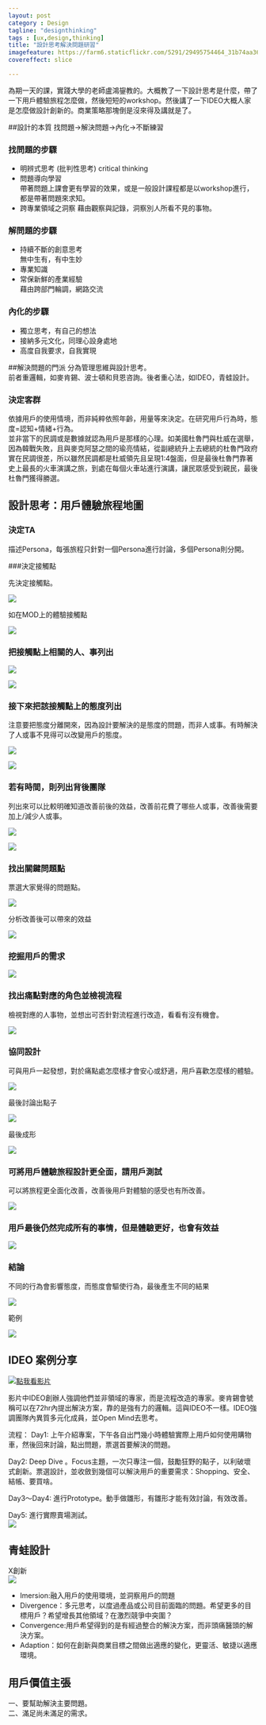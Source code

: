 ```yaml
---
layout: post
category : Design
tagline: "designthinking"
tags : [ux,design,thinking]
title: "設計思考解決問題研習"
imagefeature: https://farm6.staticflickr.com/5291/29495754464_31b74aa36f_o.png
covereffect: slice

---
```


為期一天的課，實踐大學的老師盧鴻鋆教的。大概教了一下設計思考是什麼，帶了一下用戶體驗旅程怎麼做，然後短短的workshop。然後講了一下IDEO大概人家是怎麼做設計創新的。商業策略那塊倒是沒來得及講就是了。


##設計的本質
找問題->解決問題->內化->不斷練習

### 找問題的步驟
- 明辨式思考 (批判性思考) critical thinking  
- 問題導向學習  
  帶著問題上課會更有學習的效果，或是一般設計課程都是以workshop進行，都是帶著問題來求知。  
- 跨專業領域之洞察 
  藉由觀察與記錄，洞察別人所看不見的事物。
  
### 解問題的步驟
- 持續不斷的創意思考  
  無中生有，有中生妙  
- 專業知識  
- 常保新鮮的產業經驗  
  藉由跨部門輪調，網路交流
  
### 內化的步驟
- 獨立思考，有自己的想法
- 接納多元文化，同理心設身處地
- 高度自我要求，自我實現

##解決問題的門派
分為管理思維與設計思考。  
前者重邏輯，如麥肯錫、波士頓和貝恩咨詢。後者重心法，如IDEO，青蛙設計。


### 決定客群
依據用戶的使用情境，而非純粹依照年齡，用量等來決定。在研究用戶行為時，態度=認知+情緒+行為。  
並非當下的民調或是數據就認為用戶是那樣的心理。如美國杜魯門與杜威在選舉，因為韓戰失敗，且與麥克阿瑟之間的瑜亮情結，從副總統升上去總統的杜魯門政府實在民調很差，所以雖然民調都是杜威領先且呈現1:4盤面，但是最後杜魯門靠著史上最長的火車演講之旅，到處在每個火車站進行演講，讓民眾感受到親民，最後杜魯門獲得勝選。

## 設計思考：用戶體驗旅程地圖
### 決定TA 
描述Persona，每張旅程只針對一個Persona進行討論，多個Persona則分開。


###決定接觸點

先決定接觸點。

![](https://farm6.staticflickr.com/5562/30087723806_215599f3f3_o.png)

如在MOD上的體驗接觸點

![](https://farm6.staticflickr.com/5537/30038794921_ec6e8c62b5_o.png)

### 把接觸點上相關的人、事列出

![](https://farm6.staticflickr.com/5293/29494445133_417da108f9_o.png)

![](https://farm6.staticflickr.com/5295/30008591152_23b904f7fa_o.png)

### 接下來把該接觸點上的態度列出

注意要把態度分離開來，因為設計要解決的是態度的問題，而非人或事。有時解決了人或事不見得可以改變用戶的態度。

![](https://farm6.staticflickr.com/5118/29827796670_bc52b6a55b_o.png)

![](https://farm6.staticflickr.com/5522/30008652272_461760a58f_o.png)


### 若有時間，則列出背後團隊

列出來可以比較明確知道改善前後的效益，改善前花費了哪些人或事，改善後需要加上/減少人或事。

![](https://farm6.staticflickr.com/5728/30038998361_503e82684d_o.png)


![](https://farm9.staticflickr.com/8128/29827852620_c2b1d089e4_o.png)

### 找出關鍵問題點

票選大家覺得的問題點。

![](https://farm9.staticflickr.com/8275/29827868690_9c26d0705c_o.png)

分析改善後可以帶來的效益

![](https://farm9.staticflickr.com/8774/29827889800_c080ff61a1_o.png)

### 挖掘用戶的需求
![](https://farm6.staticflickr.com/5144/29494901414_080c21e5eb_o.png)

### 找出痛點對應的角色並檢視流程

檢視對應的人事物，並想出可否針對流程進行改造，看看有沒有機會。

![](https://farm6.staticflickr.com/5545/30088162476_7689d75b37_o.png)

### 協同設計

可與用戶一起發想，對於痛點處怎麼樣才會安心或舒適，用戶喜歡怎麼樣的體驗。

![](https://farm9.staticflickr.com/8403/30008781012_3151616b89_o.png)

最後討論出點子

![](https://farm9.staticflickr.com/8399/29494659213_88b26c6112_o.png)

最後成形

![](https://farm8.staticflickr.com/7503/30008817802_23bee4e5de_o.png)

### 可將用戶體驗旅程設計更全面，請用戶測試

可以將旅程更全面化改善，改善後用戶對體驗的感受也有所改善。

![](https://farm9.staticflickr.com/8601/30123303835_692491a80f_o.png)

### 用戶最後仍然完成所有的事情，但是體驗更好，也會有效益

![](https://farm6.staticflickr.com/5713/30008868112_c4646834ec_o.png)


### 結論
不同的行為會影響態度，而態度會驅使行為，最後產生不同的結果


![](https://farm9.staticflickr.com/8806/30039263671_030a1cf6e2_o.png)

範例

![](https://farm6.staticflickr.com/5448/29495097104_e065cf8f04_o.png)


## IDEO 案例分享

[![點我看影片](https://farm6.staticflickr.com/5327/30039373761_8d93775a99_o.png)](https://www.youtube.com/watch?v=taJOV-YCieI "IDEO如何在五天內完成購物車的設計")

影片中IDEO創辦人強調他們並非領域的專家，而是流程改造的專家。麥肯錫會號稱可以在72hr內提出解決方案，靠的是強有力的邏輯。這與IDEO不一樣。IDEO強調團隊內異質多元化成員，並Open Mind去思考。

流程：
Day1:
上午介紹專案，下午各自出門幾小時體驗實際上用戶如何使用購物車，然後回來討論，點出問題，票選首要解決的問題。

Day2:
Deep Dive 。Focus主題，一次只專注一個，鼓勵狂野的點子，以利破壞式創新。票選設計，並收斂到幾個可以解決用戶的重要需求：Shopping、安全、結帳、要買啥。

Day3～Day4:
進行Prototype。動手做雛形，有雛形才能有效討論，有效改善。

Day5:
進行實際賣場測試。  
![](https://farm9.staticflickr.com/8641/30123748125_7d8eb3fba7_o.jpg)


## 青蛙設計
X創新  
![](https://farm6.staticflickr.com/5035/29495374543_0a53147106_o.png)  

- Imersion:融入用戶的使用環境，並洞察用戶的問題
- Divergence：多元思考，以度過產品或公司目前面臨的問題。希望更多的目標用戶？希望增長其他領域？在激烈競爭中突圍？
- Convergence:用戶希望得到的是有經過整合的解決方案，而非頭痛醫頭的解決方案。
- Adaption：如何在創新與商業目標之間做出適應的變化，更靈活、敏捷以適應環境。



## 用戶價值主張
一、要幫助解決主要問題。  
二、滿足尚未滿足的需求。